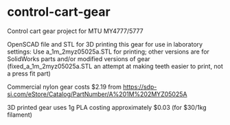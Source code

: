 control-cart-gear
=================

Control cart gear project for MTU MY4777/5777

OpenSCAD file and STL for 3D printing this gear for use in laboratory settings:
Use a_1m_2myz05025a.STL for printing; other versions are for SolidWorks parts and/or modified versions of gear (fixed_a_1m_2myz05025a.STL an attempt at making teeth easier to print, not a press fit part)

Commercial nylon gear costs $2.19 from https://sdp-si.com/eStore/Catalog/PartNumber/A%201M%202MYZ05025A

3D printed gear uses 1g PLA costing approximately $0.03 (for $30/1kg filament)
